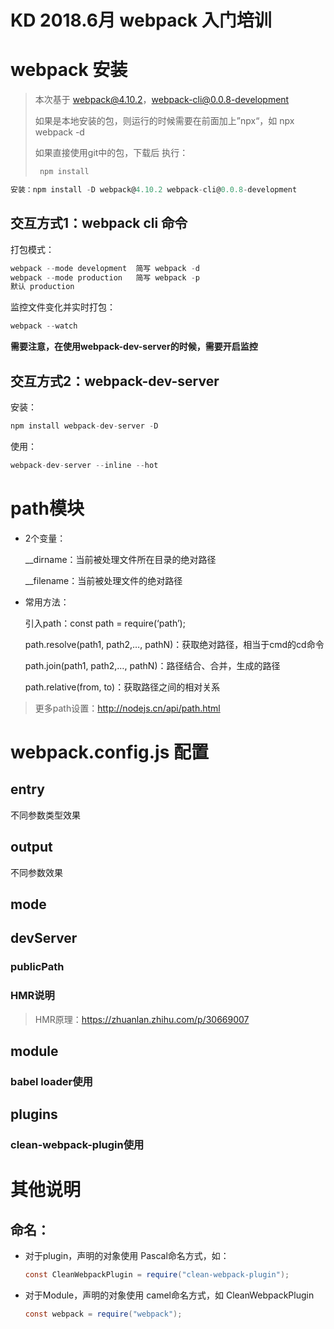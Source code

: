 # KD 2018.6月 webpack 入门培训

# webpack 安装

> 本次基于 webpack@4.10.2，webpack-cli@0.0.8-development
>
> 如果是本地安装的包，则运行的时候需要在前面加上”npx“，如 npx webpack -d
>
> 如果直接使用git中的包，下载后 执行：
>
> ``` java
>  npm install 
> ```

``` javascript
安装：npm install -D webpack@4.10.2 webpack-cli@0.0.8-development 
```

## 交互方式1：webpack cli 命令

打包模式：

``` javascript
webpack --mode development	简写 webpack -d
webpack --mode production	简写 webpack -p
默认 production
```

监控文件变化并实时打包：

```javascript
webpack --watch
```

**需要注意，在使用webpack-dev-server的时候，需要开启监控**

## 交互方式2：webpack-dev-server

安装：

```javascript
npm install webpack-dev-server -D
```

使用：

```javascript
webpack-dev-server --inline --hot
```

# path模块

- 2个变量：

  __dirname：当前被处理文件所在目录的绝对路径

  __filename：当前被处理文件的绝对路径

- 常用方法：

  引入path：const path = require(‘path’);

  path.resolve(path1, path2,…, pathN)：获取绝对路径，相当于cmd的cd命令

  path.join(path1, path2,…, pathN)：路径结合、合并，生成的路径

  path.relative(from, to)：获取路径之间的相对关系

> 更多path设置：http://nodejs.cn/api/path.html 

# webpack.config.js 配置 

## entry

不同参数类型效果

## output

不同参数效果

## mode

## devServer

### publicPath

### HMR说明

> HMR原理：https://zhuanlan.zhihu.com/p/30669007

## module

### babel loader使用

## plugins

### clean-webpack-plugin使用

# 其他说明

## 命名：

- 对于plugin，声明的对象使用 Pascal命名方式，如：

  ``` c#
  const CleanWebpackPlugin = require("clean-webpack-plugin");
  ```

  

- 对于Module，声明的对象使用 camel命名方式，如 CleanWebpackPlugin

  ```c#
  const webpack = require("webpack");
  ```

  